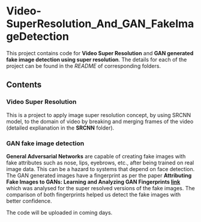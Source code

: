 # Video-SuperResolution_And_GAN_FakeImageDetection

This project contains code for **Video Super Resolution** and **GAN generated fake image detection using super resolution**. The details for each of the project can be found in the *README* of corresponding folders.

## Contents

### Video Super Resolution

This is a project to apply image super resolution concept, by using SRCNN model, to the domain of video by breaking and merging frames of the video (detailed explianation in the **SRCNN** folder). 

### GAN fake image detection

**General Adversarial Networks** are capable of creating fake images with fake attributes such as nose, lips, eyebrows, etc., after being trained on real image data. This can be a hazard to systems that depend on face detection. The GAN generated images have a fingerprint as per the paper **Attributing Fake Images to GANs: Learning and Analyzing GAN Fingerprints [link](https://arxiv.org/abs/1811.08180)** which was analysed for the super resolved versions of the fake images. The comparison of both fingerprints helped us detect the fake images with better confidence. 

The code will be uploaded in coming days.
